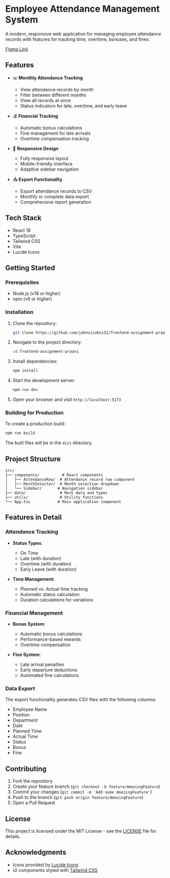 # Employee Attendance Management System

A modern, responsive web application for managing employee attendance records with features for tracking time, overtime, bonuses, and fines.

[Figma Link](https://www.figma.com/design/Z64vwc5lbieWMawygEAUod/Frontend-Intern-Exercise?node-id=0-1&p=f&t=RDLhEebxnGvUzduK-0)

## Features

- 📊 **Monthly Attendance Tracking**
  - View attendance records by month
  - Filter between different months
  - View all records at once
  - Status indicators for late, overtime, and early leave

- 💰 **Financial Tracking**
  - Automatic bonus calculations
  - Fine management for late arrivals
  - Overtime compensation tracking

- 📱 **Responsive Design**
  - Fully responsive layout
  - Mobile-friendly interface
  - Adaptive sidebar navigation

- 📤 **Export Functionality**
  - Export attendance records to CSV
  - Monthly or complete data export
  - Comprehensive report generation

## Tech Stack

- React 18
- TypeScript
- Tailwind CSS
- Vite
- Lucide Icons

## Getting Started

### Prerequisites

- Node.js (v18 or higher)
- npm (v9 or higher)

### Installation

1. Clone the repository:
   ```bash
   git clone https://github.com/jahnvisahni31/frontend-assignment-praavi.git
   ```

2. Navigate to the project directory:
   ```bash
   cd frontend-assignment-praavi
   ```

3. Install dependencies:
   ```bash
   npm install
   ```

4. Start the development server:
   ```bash
   npm run dev
   ```

5. Open your browser and visit `http://localhost:5173`

### Building for Production

To create a production build:

```bash
npm run build
```

The built files will be in the `dist` directory.

## Project Structure

```
src/
├── components/          # React components
│   ├── AttendanceRow/  # Attendance record row component
│   ├── MonthSelector/  # Month selection dropdown
│   └── Sidebar/       # Navigation sidebar
├── data/               # Mock data and types
├── utils/              # Utility functions
└── App.tsx            # Main application component
```

## Features in Detail

### Attendance Tracking

- **Status Types**:
  - On Time
  - Late (with duration)
  - Overtime (with duration)
  - Early Leave (with duration)

- **Time Management**:
  - Planned vs. Actual time tracking
  - Automatic status calculation
  - Duration calculations for variations

### Financial Management

- **Bonus System**:
  - Automatic bonus calculations
  - Performance-based rewards
  - Overtime compensation

- **Fine System**:
  - Late arrival penalties
  - Early departure deductions
  - Automated fine calculations

### Data Export

The export functionality generates CSV files with the following columns:
- Employee Name
- Position
- Department
- Date
- Planned Time
- Actual Time
- Status
- Bonus
- Fine

## Contributing

1. Fork the repository
2. Create your feature branch (`git checkout -b feature/AmazingFeature`)
3. Commit your changes (`git commit -m 'Add some AmazingFeature'`)
4. Push to the branch (`git push origin feature/AmazingFeature`)
5. Open a Pull Request

## License

This project is licensed under the MIT License - see the [LICENSE](LICENSE) file for details.

## Acknowledgments

- Icons provided by [Lucide Icons](https://lucide.dev)
- UI components styled with [Tailwind CSS](https://tailwindcss.com)

